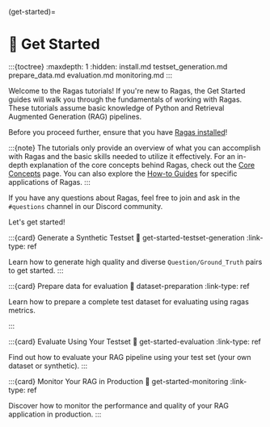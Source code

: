 (get-started)=
# 🚀 Get Started

:::{toctree}
:maxdepth: 1
:hidden:
install.md
testset_generation.md
prepare_data.md
evaluation.md
monitoring.md
:::

Welcome to the Ragas tutorials! If you're new to Ragas, the Get Started guides will walk you through the fundamentals of working with Ragas. These tutorials assume basic knowledge of Python and Retrieval Augmented Generation (RAG) pipelines. 

Before you proceed further, ensure that you have [Ragas installed](./install.md)!

:::{note}
The tutorials only provide an overview of what you can accomplish with Ragas and the basic skills needed to utilize it effectively. For an in-depth explanation of the core concepts behind Ragas, check out the [Core Concepts](../concepts/index.md) page. You can also explore the [How-to Guides](../howtos/index.md) for specific applications of Ragas.
:::

If you have any questions about Ragas, feel free to join and ask in the `#questions` channel in our Discord community.

Let's get started!

:::{card} Generate a Synthetic Testset
:link: get-started-testset-generation
:link-type: ref

Learn how to generate high quality and diverse `Question/Ground_Truth` pairs to get started.
:::

:::{card} Prepare data for evaluation
:link: dataset-preparation
:link-type: ref

Learn how to prepare a complete test dataset for evaluating using ragas metrics.

:::

:::{card} Evaluate Using Your Testset
:link: get-started-evaluation
:link-type: ref

Find out how to evaluate your RAG pipeline using your test set (your own dataset or synthetic).
:::

:::{card} Monitor Your RAG in Production
:link: get-started-monitoring
:link-type: ref

Discover how to monitor the performance and quality of your RAG application in production.
:::